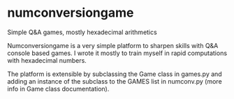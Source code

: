 # numconversiongame
Simple Q&amp;A games, mostly hexadecimal arithmetics

Numconversiongame is a very simple platform to sharpen skills with Q&A console based games.
I wrote it mostly to train myself in rapid computations with hexadecimal numbers.

The platform is extensible by subclassing the Game class in games.py and adding an instance
of the subclass to the GAMES list in numconv.py (more info in Game class documentation).

